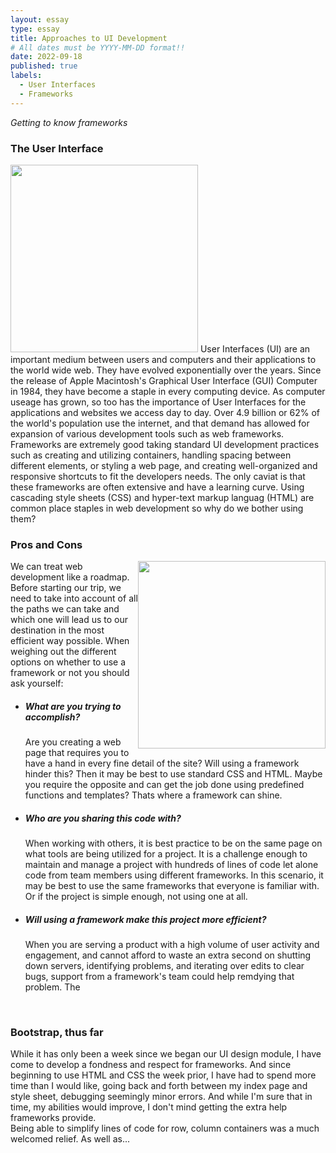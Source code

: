 ```yaml
---
layout: essay
type: essay
title: Approaches to UI Development
# All dates must be YYYY-MM-DD format!!
date: 2022-09-18
published: true
labels:
  - User Interfaces
  - Frameworks
---
```

*Getting to know frameworks*
### The User Interface
<div>
  <img width="300px" class="rounded float-start pe-4" src="https://media.giphy.com/media/QDyukdol3oH4K94iwy/giphy.gif">
  User Interfaces (UI) are an important medium between users and computers and their applications to the world wide web. They have evolved exponentially over the years. Since the release of Apple Macintosh's Graphical User Interface (GUI) Computer in 1984, they have become a staple in every computing device. As computer useage has grown, so too has the importance of User Interfaces for the applications and websites we access day to day. Over 4.9 billion or 62% of the world's population use the internet, and that demand has allowed for expansion of various development tools such as web frameworks. 
  Frameworks are extremely good taking standard UI development practices such as creating and utilizing containers, handling spacing between different elements, or styling a web page, and creating well-organized and responsive shortcuts to fit the developers needs.  
  The only caviat is that these frameworks are often extensive and have a learning curve. Using cascading style sheets (CSS) and hyper-text markup languag (HTML) are common place staples in web development so why do we bother using them?
</div>


### Pros and Cons
  <img width="300px" class="img-fluid" src="https://media.giphy.com/media/xT8qBit7YomT80d0M8/giphy.gif" style="float:right;">
  We can treat web development like a roadmap. Before starting our trip, we need to take into account of all the paths we can take and which one will lead us to our destination in the most efficient way possible. When weighing out the different options on whether to use a framework or not you should ask yourself:
  <ul>
    <li>
      <h5>What are you trying to accomplish?</h5>
      <p>
        Are you creating a web page that requires you to have a hand in every fine detail of the site? Will using a framework hinder this? Then it may be best to use standard CSS and HTML. Maybe you require the opposite and can get the job done using predefined functions and templates? Thats where a framework can shine. 
      </p>
    </li>
    <li>
      <h5>Who are you sharing this code with?</h5>
      <p>
        When working with others, it is best practice to be on the same page on what tools are being utilized for a project. It is a challenge enough to maintain and manage a project with hundreds of lines of code let alone code from team members using different frameworks. In this scenario, it may be best to use the same frameworks that everyone is familiar with. Or if the project is simple enough, not using one at all.
      </p>
    </li>
    <li>
      <h5>Will using a framework make this project more efficient?</h5>
      <p>
        When you are serving a product with a high volume of user activity and engagement, and cannot afford to waste an extra second on shutting down servers, identifying problems, and iterating over edits to clear bugs, support from a framework's team could help remdying that problem. The
      </p>
    </li>
  </ul>
<br>

### Bootstrap, thus far
While it has only been a week since we began our UI design module, I have come to develop a fondness and respect for frameworks. And since beginning to use HTML and CSS the week prior, I have had to spend more time than I would like, going back and forth between my index page and style sheet, debugging seemingly minor errors. And while I'm sure that in time, my abilities would improve, I don't mind getting the extra help frameworks provide.
<br> 
Being able to simplify lines of code for row, column containers was a much welcomed relief. As well as... 




